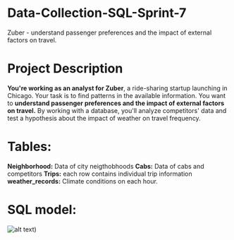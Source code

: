 # Data-Collection-SQL-Sprint-7
Zuber - understand passenger preferences and the impact of external factors on travel.

# Project Description

**You're working as an analyst for Zuber**, a ride-sharing startup launching in Chicago. Your task is to find patterns in the available information. You want to **understand passenger preferences and the impact of external factors on travel.**
By working with a database, you'll analyze competitors' data and test a hypothesis about the impact of weather on travel frequency.

# Tables:
**Neighborhood:** Data of city neigthobhoods
**Cabs:** Data of cabs and competitors
**Trips:** each row contains individual trip information
**weather_records:** Climate conditions on each hour.

# SQL model:
![alt text](https://practicum-content.s3.us-west-1.amazonaws.com/resources/moved_Untitled_1_1585510727.png))
